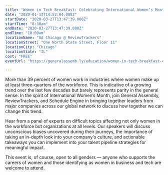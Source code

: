 ```yaml
---
title: "Women in Tech Breakfast: Celebrating International Women’s Month"
date: "2020-01-13T14:52:04.088Z"
startDate: "2020-03-27T13:47:39.000Z"
startTime: "8:30am"
endDate: "2020-03-27T13:47:39.000Z"
endTime: "10:00am"
locationName: "GA Chicago @ ReviewTrackers"
locationStreet: "One North State Street, Floor 11"
locationCity: "Chicago"
locationState: "IL"
cost: "FREE"
eventUrl: "https://generalassemb.ly/education/women-in-tech-breakfast-celebrating-international-womens-month/chicago/98542"

---
```


More than 39 percent of women work in industries where women make up at least three-quarters of the workforce. This is indicative of a growing trend over the last few decades but barely represents parity in the general sense. In the spirit of International Women’s Month, join General Assembly, ReviewTrackers, and Schedule Engine in bringing together leaders from major companies across our global network to discuss how together we can change this trend.

Hear from a panel of experts on difficult topics affecting not only women in the workforce but organizations at all levels. Our speakers will discuss unconscious biases uncovered during their journeys, the importance of taking an in-depth look into your company's culture, and actionable takeaways you can implement into your talent pipeline strategies for meaningful impact.

This event is, of course, open to all genders — anyone who supports the careers of women and those identifying as women in business and tech are welcome to attend.

